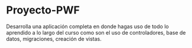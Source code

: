 # Proyecto-PWF
Desarrolla una aplicación completa en donde hagas uso de todo lo aprendido a lo largo del curso como son el uso de controladores, base de datos, migraciones, creación de vistas.
